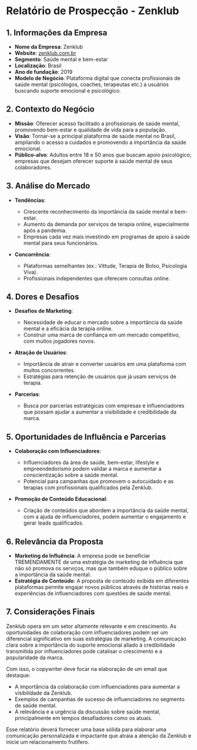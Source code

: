 # Relatório de Prospecção - Zenklub

## 1. Informações da Empresa
- **Nome da Empresa**: Zenklub
- **Website**: [zenklub.com.br](http://www.zenklub.com.br)
- **Segmento**: Saúde mental e bem-estar
- **Localização**: Brasil
- **Ano de fundação**: 2019
- **Modelo de Negócio**: Plataforma digital que conecta profissionais de saúde mental (psicólogos, coaches, terapeutas etc.) a usuários buscando suporte emocional e psicológico.

## 2. Contexto do Negócio
- **Missão**: Oferecer acesso facilitado a profissionais de saúde mental, promovendo bem-estar e qualidade de vida para a população.
- **Visão**: Tornar-se a principal plataforma de saúde mental no Brasil, ampliando o acesso a cuidados e promovendo a importância da saúde emocional.
- **Público-alvo**: Adultos entre 18 e 50 anos que buscam apoio psicológico; empresas que desejam oferecer suporte à saúde mental de seus colaboradores.

## 3. Análise do Mercado
- **Tendências**: 
  - Crescente reconhecimento da importância da saúde mental e bem-estar.
  - Aumento da demanda por serviços de terapia online, especialmente após a pandemia.
  - Empresas cada vez mais investindo em programas de apoio à saúde mental para seus funcionários.
  
- **Concorrência**: 
  - Plataformas semelhantes (ex.: Vittude, Terapia de Bolso, Psicologia Viva).
  - Profissionais independentes que oferecem consultas online.

## 4. Dores e Desafios
- **Desafios de Marketing**: 
  - Necessidade de educar o mercado sobre a importância da saúde mental e a eficácia da terapia online.
  - Construir uma marca de confiança em um mercado competitivo, com muitos jogadores novos.
  
- **Atração de Usuários**: 
  - Importância de atrair e converter usuários em uma plataforma com muitos concorrentes.
  - Estratégias para retenção de usuários que já usam serviços de terapia.

- **Parcerias**: 
  - Busca por parcerias estratégicas com empresas e influenciadores que possam ajudar a aumentar a visibilidade e credibilidade da marca.

## 5. Oportunidades de Influência e Parcerias
- **Colaboração com Influenciadores**:
  - Influenciadores da área de saúde, bem-estar, lifestyle e empreendedorismo podem validar a marca e aumentar a conscientização sobre a saúde mental.
  - Potencial para campanhas que promovem o autocuidado e as terapias com profissionais qualificados pela Zenklub.

- **Promoção de Conteúdo Educacional**:
  - Criação de conteúdos que abordem a importância da saúde mental, com a ajuda de influenciadores, podem aumentar o engajamento e gerar leads qualificados.

## 6. Relevância da Proposta
- **Marketing de Influência**: A empresa pode se beneficiar TREMENDAMENTE de uma estratégia de marketing de influência que não só promova os serviços, mas que também eduque o público sobre a importância da saúde mental.
- **Estratégia de Conteúdo**: A proposta de conteúdo exibida em diferentes plataformas permite engajar novos públicos através de histórias reais e experiências de influenciadores com questões de saúde mental.

## 7. Considerações Finais
Zenklub opera em um setor altamente relevante e em crescimento. As oportunidades de colaboração com influenciadores podem ser um diferencial significativo em suas estratégias de marketing. A comunicação clara sobre a importância do suporte emocional aliado à credibilidade transmitida por influenciadores pode catalisar o crescimento e a popularidade da marca.

Com isso, o copywriter deve focar na elaboração de um email que destaque:
- A importância da colaboração com influenciadores para aumentar a visibilidade da Zenklub.
- Exemplos de campanhas de sucesso de influenciadores no segmento de saúde mental.
- A relevância e a urgência da discussão sobre saúde mental, principalmente em tempos desafiadores como os atuais. 

Esse relatório deverá fornecer uma base sólida para elaborar uma comunicação personalizada e impactante que atraia a atenção da Zenklub e inicie um relacionamento frutífero.